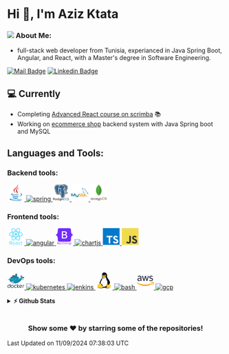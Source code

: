 # Hi 👋, I'm Aziz Ktata
### <img src="https://github.com/TheDudeThatCode/TheDudeThatCode/blob/master/Assets/Developer.gif" width="45" /> About Me:
- full-stack web developer from Tunisia, experianced in Java Spring Boot, Angular, and React, with a Master's degree in Software Engineering.
      
 [![Mail Badge](https://img.shields.io/badge/-gmail-c14438?style=flat&logo=Gmail&logoColor=white&link=mailto:eryajf@163.com)](mailto:azizktata77@gmail.com) [![Linkedin Badge](https://img.shields.io/badge/-LinkedIn-0e76a8?style=flat-square&logo=Linkedin&logoColor=white)](https://www.linkedin.com/in/aziz-ktata-4ab8a01b8/)


  
## 💻 Currently

+ Completing [Advanced React course on scrimba](https://v2.scrimba.com/advanced-react-c02h:details) 📚
+ Working on [ecommerce shop](https://github.com/azizktata/dream-shop) backend system with Java Spring boot and MySQL

## Languages and Tools:
<h3 align="left">Backend tools:</h3>
<a href="https://www.java.com" target="_blank" rel="noreferrer"> <img src="https://raw.githubusercontent.com/devicons/devicon/master/icons/java/java-original.svg" alt="java" width="40" height="40"/> </a>
<a href="https://spring.io/" target="_blank" rel="noreferrer"> <img src="https://www.vectorlogo.zone/logos/springio/springio-icon.svg" alt="spring" width="40" height="40"/> </a> 
<a href="https://www.postgresql.org" target="_blank" rel="noreferrer"> <img src="https://raw.githubusercontent.com/devicons/devicon/master/icons/postgresql/postgresql-original-wordmark.svg" alt="postgresql" width="40" height="40"/> </a>
<a href="https://www.mysql.com/" target="_blank" rel="noreferrer"> <img src="https://raw.githubusercontent.com/devicons/devicon/master/icons/mysql/mysql-original-wordmark.svg" alt="mysql" width="40" height="40"/> </a>
<a href="https://www.mongodb.com/" target="_blank" rel="noreferrer"> <img src="https://raw.githubusercontent.com/devicons/devicon/master/icons/mongodb/mongodb-original-wordmark.svg" alt="mongodb" width="40" height="40"/> </a>

<h3 align="left">Frontend tools:</h3>
    <a href="https://reactjs.org/" target="_blank" rel="noreferrer"> <img src="https://raw.githubusercontent.com/devicons/devicon/master/icons/react/react-original-wordmark.svg" alt="react" width="40" height="40"/> </a> 
    <a href="https://angular.io" target="_blank" rel="noreferrer"> <img src="https://angular.io/assets/images/logos/angular/angular.svg" alt="angular" width="40" height="40"/> </a> 
   <a href="https://getbootstrap.com" target="_blank" rel="noreferrer"> <img src="https://raw.githubusercontent.com/devicons/devicon/master/icons/bootstrap/bootstrap-plain-wordmark.svg" alt="bootstrap" width="40" height="40"/> </a>
   <a href="https://www.chartjs.org" target="_blank" rel="noreferrer"> <img src="https://www.chartjs.org/media/logo-title.svg" alt="chartjs" width="40" height="40"/> </a>
    <a href="https://www.typescriptlang.org/" target="_blank" rel="noreferrer"> <img src="https://raw.githubusercontent.com/devicons/devicon/master/icons/typescript/typescript-original.svg" alt="typescript" width="40" height="40"/> </a> 
   <a href="https://developer.mozilla.org/en-US/docs/Web/JavaScript" target="_blank" rel="noreferrer"> <img src="https://raw.githubusercontent.com/devicons/devicon/master/icons/javascript/javascript-original.svg" alt="javascript" width="40" height="40"/> </a></p>
   
<h3 align="left">DevOps tools:</h3>
<p align="left">
    <a href="https://www.docker.com/" target="_blank" rel="noreferrer"> <img src="https://raw.githubusercontent.com/devicons/devicon/master/icons/docker/docker-original-wordmark.svg" alt="docker" width="40" height="40"/> </a>
    <a href="https://kubernetes.io" target="_blank" rel="noreferrer"> <img src="https://www.vectorlogo.zone/logos/kubernetes/kubernetes-icon.svg" alt="kubernetes" width="40" height="40"/> </a>  
    <a href="https://www.jenkins.io" target="_blank" rel="noreferrer"> <img src="https://www.vectorlogo.zone/logos/jenkins/jenkins-icon.svg" alt="jenkins" width="40" height="40"/> </a>
    <a href="https://www.linux.org/" target="_blank" rel="noreferrer"> <img src="https://raw.githubusercontent.com/devicons/devicon/master/icons/linux/linux-original.svg" alt="linux" width="40" height="40"/> </a>
    <a href="https://www.gnu.org/software/bash/" target="_blank" rel="noreferrer"> <img src="https://www.vectorlogo.zone/logos/gnu_bash/gnu_bash-icon.svg" alt="bash" width="40" height="40"/> </a>
    <a href="https://aws.amazon.com" target="_blank" rel="noreferrer"> <img src="https://raw.githubusercontent.com/devicons/devicon/master/icons/amazonwebservices/amazonwebservices-original-wordmark.svg" alt="aws" width="40" height="40"/> </a> 
    <a href="https://cloud.google.com" target="_blank" rel="noreferrer"> <img src="https://www.vectorlogo.zone/logos/google_cloud/google_cloud-icon.svg" alt="gcp" width="40" height="40"/> </a>




<details>
  <summary><b>⚡ Github Stats</b></summary>

  ![Top Langs](https://github-readme-stats.vercel.app/api/top-langs/?username=azizktata&exclude_repo=Quran_app,MyShop-ecommerce&hide_progress=true)

<!--START_SECTION:waka-->
![Profile Views](http://img.shields.io/badge/Profile%20Views-238-blue)

![Lines of code](https://img.shields.io/badge/From%20Hello%20World%20I%27ve%20Written-853.6%20thousand%20lines%20of%20code-blue)
  <br />

  **I'm an Early 🐤** 

```text
🌞 Morning                100 commits         ████████░░░░░░░░░░░░░░░░░   31.85 % 
🌆 Daytime                140 commits         ███████████░░░░░░░░░░░░░░   44.59 % 
🌃 Evening                69 commits          █████░░░░░░░░░░░░░░░░░░░░   21.97 % 
🌙 Night                  5 commits           ░░░░░░░░░░░░░░░░░░░░░░░░░   01.59 % 
```
📅 **I'm Most Productive on Tuesday** 

```text
Monday                   12 commits          █░░░░░░░░░░░░░░░░░░░░░░░░   03.82 % 
Tuesday                  89 commits          ███████░░░░░░░░░░░░░░░░░░   28.34 % 
Wednesday                36 commits          ███░░░░░░░░░░░░░░░░░░░░░░   11.46 % 
Thursday                 12 commits          █░░░░░░░░░░░░░░░░░░░░░░░░   03.82 % 
Friday                   49 commits          ████░░░░░░░░░░░░░░░░░░░░░   15.61 % 
Saturday                 44 commits          ████░░░░░░░░░░░░░░░░░░░░░   14.01 % 
Sunday                   72 commits          ██████░░░░░░░░░░░░░░░░░░░   22.93 % 
```


📊 **This Week I Spent My Time On** 

```text
💬 Programming Languages: 
Java                     3 hrs 55 mins       ████████████████████████░   95.78 % 
Java Properties          8 mins              █░░░░░░░░░░░░░░░░░░░░░░░░   03.59 % 
Properties               1 min               ░░░░░░░░░░░░░░░░░░░░░░░░░   00.64 % 
```

**I Mostly Code in Java** 

```text
Java                     9 repos             ██████████░░░░░░░░░░░░░░░   40.91 % 
CSS                      2 repos             ██░░░░░░░░░░░░░░░░░░░░░░░   09.09 % 
Python                   2 repos             ██░░░░░░░░░░░░░░░░░░░░░░░   09.09 % 
Dart                     1 repo              █░░░░░░░░░░░░░░░░░░░░░░░░   04.55 % 
TypeScript               1 repo              █░░░░░░░░░░░░░░░░░░░░░░░░   04.55 % 
```
  </details>




#

<div align="center">

### Show some ❤️ by starring some of the repositories!

</div>

 Last Updated on 11/09/2024 07:38:03 UTC
<!--END_SECTION:waka-->
